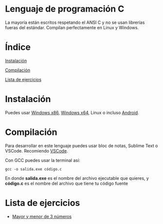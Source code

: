 # Lenguaje de programación C
La mayoría están escritos respetando el ANSI C y no se usan librerías fueras del estándar. Compilan perfectamente en Linux y Windows.

Índice
===
  [Instalación](#instalacion)
  
  [Compilación](#compilacion)
  
  [Lista de ejercicios](#lista-de-ejercicios)

# Instalación
Puedes usar [Windows x86](https://parzibyte.me/blog/2019/08/16/instalar-compilador-c-cpp-windows-32-bits/), 
[Windows x64](https://parzibyte.me/blog/2018/09/27/instalar-gcc-64-bits-en-windows-con-mingw/),
Linux o incluso [Android](https://parzibyte.me/blog/2019/03/23/instalar-gcc-gpp-compilador-c-cpp-android-termux/).

# Compilación
Para desarrollar en este lenguaje puedes usar bloc de notas, Sublime Text o VSCode. Recomiendo [VSCode](https://code.visualstudio.com/).

Con GCC puedes usar la terminal así:

`gcc -o salida.exe código.c`

En donde **salida.exe** es el nombre del archivo ejecutable que quieres, y **código.c** es el
nombre del archivo que tiene tu código fuente

# Lista de ejercicios
- [Mayor y menor de 3 números](https://parzibyte.me/blog/2018/09/18/mayor-y-menor-3-numeros-c/)
